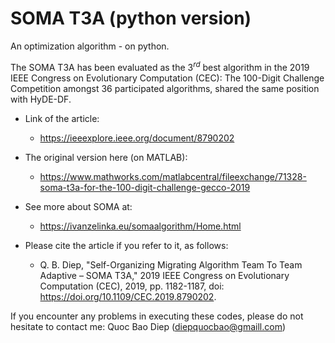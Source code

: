 # SOMA T3A (python version)
An optimization algorithm - on python.


The SOMA T3A has been evaluated as the $3^{rd}$ best algorithm in the 2019 IEEE Congress on Evolutionary Computation (CEC): The 100-Digit Challenge Competition amongst 36 participated algorithms, shared the same position with HyDE-DF.

- Link of the article:
  - https://ieeexplore.ieee.org/document/8790202
- The original version here (on MATLAB):
  - https://www.mathworks.com/matlabcentral/fileexchange/71328-soma-t3a-for-the-100-digit-challenge-gecco-2019
- See more about SOMA at:
  - https://ivanzelinka.eu/somaalgorithm/Home.html

- Please cite the article if you refer to it, as follows:
  - Q. B. Diep, "Self-Organizing Migrating Algorithm Team To Team Adaptive – SOMA T3A," 2019 IEEE Congress on Evolutionary Computation (CEC), 2019, pp. 1182-1187, doi: https://doi.org/10.1109/CEC.2019.8790202.

If you encounter any problems in executing these codes, please do not hesitate to contact me:
Quoc Bao Diep (diepquocbao@gmaill.com)

